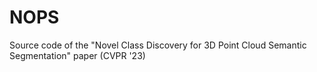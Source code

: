 # NOPS
Source code of the "Novel Class Discovery for 3D Point Cloud Semantic Segmentation" paper (CVPR '23)

